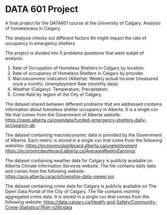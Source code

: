 # DATA 601 Project

A final project for the DATA601 course at the University of Calgary. Analysis of homelesness in Calgary.

The analysis checks out different factors tht might impact the rate of occupancy in emergency shelters.

The project is divided into 5 problems questions that were subjet of analysis:

1. Rate of Occupation of Homeless Shelters in Calgary by location.
2. Rate of occupancy of Homeless Shelters in Calgary by provider.
3. Macroeconomic Indicators (Alberta): Weekly actual Income (measured once a month); Unemployment Rate (monthly data).
4. Weather (Calgary): Temperature, Precipitation.
5. Crime Rate by region of the City of Calgary.



The dataset shared between different problems that are addressed contains information about homeless shelter occupancy in Alberta. It is a single csv file that comes from the Government of Alberta website:
https://open.alberta.ca/opendata/funded-emergency-shelters-daily-occupancy-ab

The dataset containing macroeconomic data is provided by the Government of Alberta. Each metric is stored in a single csv that come from the following websites:
https://economicdashboard.alberta.ca/unemployment
https://economicdashboard.alberta.ca/AverageWeeklyEarnings

The dataset containing weather data for Calgary is publicly available on Alberta Climate Information Services website. The file contains daily data and comes from the following website:
https://acis.alberta.ca/acis/township-data-viewer.jsp

The dataset containing crime data for Calgary is publicly available on The Open Data Portal of the City of Calgary. The file contains monthly aggregated crime data. It is stored in a single csv that comes from the following website:
https://data.calgary.ca/Health-and-Safety/Community-Crime-Statistics/78gh-n26t/data
